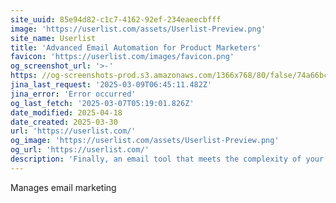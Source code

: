 ```yaml
---
site_uuid: 85e94d82-c1c7-4162-92ef-234eaeecbfff
image: 'https://userlist.com/assets/Userlist-Preview.png'
site_name: Userlist
title: 'Advanced Email Automation for Product Marketers'
favicon: 'https://userlist.com/images/favicon.png'
og_screenshot_url: '>-'
https: //og-screenshots-prod.s3.amazonaws.com/1366x768/80/false/74a66bc2dcaae72f2b92a34ca5b063d6d74e2a42394eb61a6ee1d3912c0d67f0.jpeg
jina_last_request: '2025-03-09T06:45:11.482Z'
jina_error: 'Error occurred'
og_last_fetch: '2025-03-07T05:19:01.826Z'
date_modified: 2025-04-18
date_created: 2025-03-30
url: 'https://userlist.com/'
og_image: 'https://userlist.com/assets/Userlist-Preview.png'
og_url: 'https://userlist.com/'
description: 'Finally, an email tool that meets the complexity of your SaaS business. Onboard, engage, and nurture customers and marketing leads.'
---
```


Manages email marketing
